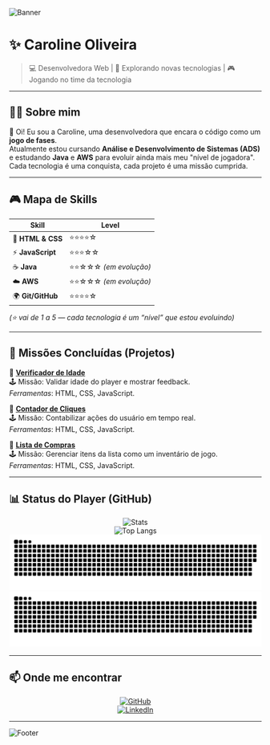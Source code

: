 ![Banner](https://capsule-render.vercel.app/api?type=waving&color=8A2BE2&height=200&section=header&text=Caroline%20Oliveira%20🎮&fontSize=40&fontColor=fff&animation=twinkling&fontAlignY=35)

# ✨ Caroline Oliveira  

> 💻 Desenvolvedora Web | 🚀 Explorando novas tecnologias | 🎮 Jogando no time da tecnologia  

---

## 🧑‍🚀 Sobre mim  
👋 Oi! Eu sou a Caroline, uma desenvolvedora que encara o código como um **jogo de fases**.  
Atualmente estou cursando **Análise e Desenvolvimento de Sistemas (ADS)** e estudando **Java** e **AWS** para evoluir ainda mais meu "nível de jogadora".  
Cada tecnologia é uma conquista, cada projeto é uma missão cumprida.  

---

## 🎮 Mapa de Skills  

| Skill | Level |
|-------|-------|
| 🧱 **HTML & CSS** | ⭐⭐⭐⭐☆ |
| ⚡ **JavaScript** | ⭐⭐⭐☆☆ |
| ☕ **Java** | ⭐⭐☆☆☆ *(em evolução)* |
| ☁️ **AWS** | ⭐⭐☆☆☆ *(em evolução)* |
| 🌍 **Git/GitHub** | ⭐⭐⭐⭐☆ |

*(⭐ vai de 1 a 5 — cada tecnologia é um “nível” que estou evoluindo)*  

---

## 🌟 Missões Concluídas (Projetos)  

🔹 **[Verificador de Idade](https://github.com/CarolineOliveiraSilva/projeto-verificadordeidade)**  
🕹️ Missão: Validar idade do player e mostrar feedback.  
*Ferramentas*: HTML, CSS, JavaScript.  

🔹 **[Contador de Cliques](https://github.com/CarolineOliveiraSilva/Contador-de-cliques)**  
🕹️ Missão: Contabilizar ações do usuário em tempo real.  
*Ferramentas*: HTML, CSS, JavaScript.  

🔹 **[Lista de Compras](https://github.com/CarolineOliveiraSilva/Lista-de-compras)**  
🕹️ Missão: Gerenciar itens da lista como um inventário de jogo.  
*Ferramentas*: HTML, CSS, JavaScript.  

---

## 📊 Status do Player (GitHub)  

<div align="center">

![Stats](https://github-readme-stats.vercel.app/api?username=CarolineOliveiraSilva&show_icons=true&theme=radical)  
![Top Langs](https://github-readme-stats.vercel.app/api/top-langs/?username=CarolineOliveiraSilva&layout=compact&theme=radical)  
![Snake animation dark](https://raw.githubusercontent.com/CarolineOliveiraSilva/CarolineOliveiraSilva/output/snake.svg#gh-dark-mode-only)
![Snake animation light](https://raw.githubusercontent.com/CarolineOliveiraSilva/CarolineOliveiraSilva/output/snake.svg#gh-light-mode-only)



</div>

---

## 📫 Onde me encontrar  

<div align="center">

[![GitHub](https://img.shields.io/badge/GitHub-181717?style=for-the-badge&logo=github&logoColor=fff)](https://github.com/CarolineOliveiraSilva)  
[![LinkedIn](https://img.shields.io/badge/LinkedIn-0A66C2?style=for-the-badge&logo=linkedin&logoColor=fff)](https://www.linkedin.com/in/caroline-oliveira-828504365)  

</div>

---

![Footer](https://capsule-render.vercel.app/api?type=transparent&fontColor=8A2BE2&height=120&section=footer&text=✨+“Cada+linha+de+código+é+XP+✨&fontSize=20)



